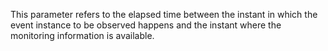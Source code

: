 This parameter refers to the elapsed time between the instant in which the event instance to be observed happens and the instant where the monitoring information is available.
